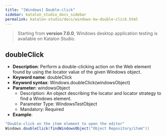 ```yaml
---
title: "[Windows] Double-click"
sidebar: katalon_studio_docs_sidebar
permalink: katalon-studio/docs/windows-kw-double-click.html
---
```

> Starting from **version 7.0.0**, Windows desktop application testing is available on Katalon Studio.

## doubleClick

* **Description**: Perform a double-clicking action on the Web element found by using the locator value of the given Windows object.
* **Keyword name**: doubleClick
* **Keyword syntax**: Windows.doubleClick(windowsObject)
* **Parameter:** windowsObject
  * Description: An object describing the locator and locator strategy to find a Windows element.
  * Parameter Type: WindowsTestObject
  * Mandatory: Required
* **Example**:

``` groovy
"Double-click on the item element to open the editor"
Windows.doubleClick(findWindowsObject("Object Repository/item"))
```
